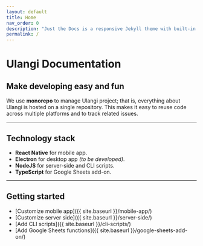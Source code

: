 ```yaml
---
layout: default
title: Home
nav_order: 0
description: "Just the Docs is a responsive Jekyll theme with built-in search that is easily customizable and hosted on GitHub Pages."
permalink: /
---
```


# Ulangi Documentation
## Make developing easy and fun
We use **monorepo** to manage Ulangi project; that is, everything about Ulangi is hosted on a single repository. This makes it easy to reuse code across multiple platforms and to track related issues.

---

## Technology stack
- **React Native** for mobile app.
- **Electron** for desktop app *(to be developed)*.
- **NodeJS** for server-side and CLI scripts.
- **TypeScript** for Google Sheets add-on.

---

## Getting started
- [Customize mobile app]({{ site.baseurl }}/mobile-app/)
- [Customize server side]({{ site.baseurl }}/server-side/)
- [Add CLI scripts]({{ site.baseurl }}/cli-scripts/)
- [Add Google Sheets functions]({{ site.baseurl }}/google-sheets-add-on/)

